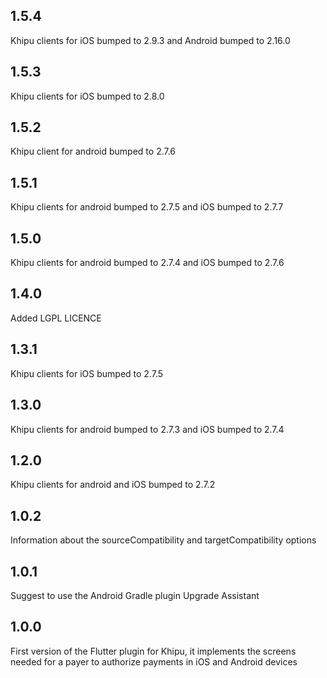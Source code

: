 ## 1.5.4

Khipu clients for iOS bumped to 2.9.3 and Android bumped to 2.16.0

## 1.5.3

Khipu clients for iOS bumped to 2.8.0

## 1.5.2

Khipu client for android bumped to 2.7.6

## 1.5.1

Khipu clients for android bumped to 2.7.5 and iOS bumped to 2.7.7

## 1.5.0

Khipu clients for android bumped to 2.7.4 and iOS bumped to 2.7.6

## 1.4.0

Added LGPL LICENCE

## 1.3.1

Khipu clients for iOS bumped to 2.7.5

## 1.3.0

Khipu clients for android bumped to 2.7.3 and iOS bumped to 2.7.4

## 1.2.0

Khipu clients for android and iOS bumped to 2.7.2

## 1.0.2

Information about the sourceCompatibility and targetCompatibility options

## 1.0.1

Suggest to use the Android Gradle plugin Upgrade Assistant

## 1.0.0

First version of the Flutter plugin for Khipu, it implements the screens needed for a payer to authorize payments in iOS and Android devices
